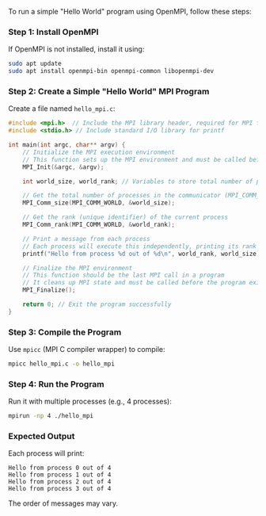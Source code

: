 To run a simple "Hello World" program using OpenMPI, follow these steps:

### **Step 1: Install OpenMPI**
If OpenMPI is not installed, install it using:
```bash
sudo apt update
sudo apt install openmpi-bin openmpi-common libopenmpi-dev
```

### **Step 2: Create a Simple "Hello World" MPI Program**
Create a file named `hello_mpi.c`:
```c
#include <mpi.h>  // Include the MPI library header, required for MPI functions
#include <stdio.h> // Include standard I/O library for printf

int main(int argc, char** argv) {
    // Initialize the MPI execution environment
    // This function sets up the MPI environment and must be called before any MPI functions
    MPI_Init(&argc, &argv);

    int world_size, world_rank; // Variables to store total number of processes and current process rank

    // Get the total number of processes in the communicator (MPI_COMM_WORLD)
    MPI_Comm_size(MPI_COMM_WORLD, &world_size);

    // Get the rank (unique identifier) of the current process
    MPI_Comm_rank(MPI_COMM_WORLD, &world_rank);

    // Print a message from each process
    // Each process will execute this independently, printing its rank and the total number of processes
    printf("Hello from process %d out of %d\n", world_rank, world_size);

    // Finalize the MPI environment
    // This function should be the last MPI call in a program
    // It cleans up MPI state and must be called before the program exits
    MPI_Finalize();

    return 0; // Exit the program successfully
}

```

### **Step 3: Compile the Program**
Use `mpicc` (MPI C compiler wrapper) to compile:
```bash
mpicc hello_mpi.c -o hello_mpi
```

### **Step 4: Run the Program**
Run it with multiple processes (e.g., 4 processes):
```bash
mpirun -np 4 ./hello_mpi
```

### **Expected Output**
Each process will print:
```
Hello from process 0 out of 4
Hello from process 1 out of 4
Hello from process 2 out of 4
Hello from process 3 out of 4
```
The order of messages may vary.
